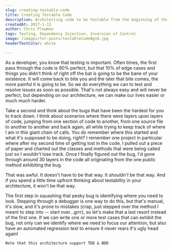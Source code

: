 ```yaml
---
slug: creating-testable-code
title: Creating Testable Code
description: Architecting code to be testable from the beginning of the project can yield immense cost and time savings down the road.  This posts focuses on why this is the case and how to start implementing testable patterns in your own code.
createdAt: 2017-1-13
author: Chris Plowman
tags: Testing, Dependency Injection, Inversion of Control
image: /images/for-posts/testableCodeBgnd.jpg
headerTextColor: white

---
```


As a developer, you know that testing is important. Often times, the first pass through the code is 90% perfect, but that 10% of edge cases and things you didn't think of right off the bat is going to be the bane of your existence.  It will come back to bite you and the later that bite comes, the more painful it is going to be.  So we do everything we can to test and resolve issues as soon as possible. That's not always easy and will never be perfect, but depending on our architecture, we can make our lives easier or much *much* harder.

Take a second and think about the bugs that have been the hardest for you to track down. I think about scenarios where there were layers upon layers of code, jumping from one section of code to another, from one source file to another to another and back again, all while trying to keep track of where I am in this giant chain of calls.  You do remember where this started and what it's supposed to be doing, right?  I remember one project in particular where after my second time of getting lost in the code, I pulled out a piece of paper and charted out the classes and methods that were being called just so I wouldn't lose track.  Once I finally figured out the bug, I'd gone through around 30 layers in the code all originating from the one public method exhibiting the bug.

That was awful.  It doesn't have to be that way.  It *shouldn't* be that way.  And if you spend a little time upfront thinking about testability in your architecture, it won't be that way.

The first step in squashing that pesky bug is identifying where you need to look.  Stepping through a debugger is one way to do this, but that's manual, it's slow, and it's prone to mistakes (crap, just stepped over the method I meant to step into -- start over...grrr), so let's make that a last resort instead of the first one.  If we can write one or more test cases that can exhibit the bug, not only can we identify where we need to focus our attention, but also have an automated regression test to ensure it never rears it's ugly head again!

	Note that this architecture support TDD & BDD